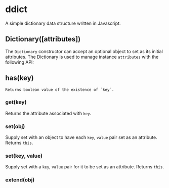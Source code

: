 ddict
=====

A simple dictionary data structure written in Javascript.

Dictionary([attributes])
---
The `Dictionary` constructor can accept an optional object to set as its initial attributes. The Dictionary is used to manage instance `attributes` with the following API:

## has(key)
	Returns boolean value of the existence of `key`.
### get(key)
  Returns the attribute associated with `key`.
### set(obj) 
  Supply set with an object to have each `key`, `value` pair set as an attribute. Returns `this`.
### set(key, value)
  Supply set with a `key`, `value` pair for it to be set as an attribute. Returns `this`.
### extend(obj)